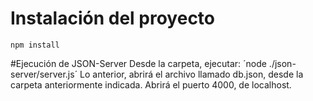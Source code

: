 # Instalación del proyecto
`npm install`

#Ejecución de JSON-Server
Desde la carpeta, ejecutar: 
´node ./json-server/server.js´
Lo anterior, abrirá el archivo llamado db.json, desde la carpeta anteriormente indicada. 
Abrirá el puerto 4000, de localhost. 
